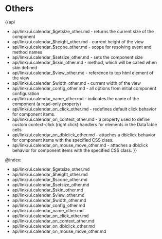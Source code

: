 Others
=======

{{api
- api/link/ui.calendar_$getsize_other.md - returns the current size of the component
- api/link/ui.calendar_$height_other.md - current height of the view
- api/link/ui.calendar_$scope_other.md - scope for resolving event and method names
- api/link/ui.calendar_$setsize_other.md - sets the component size
- api/link/ui.calendar_$skin_other.md - method, which will be called when skin defined
- api/link/ui.calendar_$view_other.md - reference to top html element of the view
- api/link/ui.calendar_$width_other.md - current width of the view
- api/link/ui.calendar_config_other.md - all options from initial component configuration
- api/link/ui.calendar_name_other.md - indicates the name of the component (a read-only property)
- api/link/ui.calendar_on_click_other.md - redefines default click behavior for component items.
- api/link/ui.calendar_on_context_other.md - a property used to define custom context-click (right click) handlers for elements in the DataTable cells<br>
- api/link/ui.calendar_on_dblclick_other.md - attaches a dblclick behavior for component items with the specified CSS class.
- api/link/ui.calendar_on_mouse_move_other.md - attaches a dblclick behavior for component items with the specified CSS class.
}}

@index:
- api/link/ui.calendar_$getsize_other.md
- api/link/ui.calendar_$height_other.md
- api/link/ui.calendar_$scope_other.md
- api/link/ui.calendar_$setsize_other.md
- api/link/ui.calendar_$skin_other.md
- api/link/ui.calendar_$view_other.md
- api/link/ui.calendar_$width_other.md
- api/link/ui.calendar_config_other.md
- api/link/ui.calendar_name_other.md
- api/link/ui.calendar_on_click_other.md
- api/link/ui.calendar_on_context_other.md
- api/link/ui.calendar_on_dblclick_other.md
- api/link/ui.calendar_on_mouse_move_other.md



